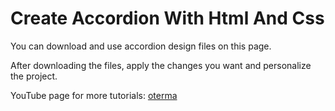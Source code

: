 # Create Accordion With Html And Css

You can download and use accordion design files on this page.

After downloading the files, apply the changes you want and personalize the project. 

YouTube page for more tutorials: [oterma](https://www.youtube.com/channel/UCXOe1PVZ5bZggXhGZKfKxmQ/featured)
